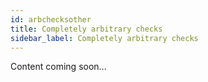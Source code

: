 ```yaml
---
id: arbchecksother
title: Completely arbitrary checks
sidebar_label: Completely arbitrary checks
---
```

Content coming soon...